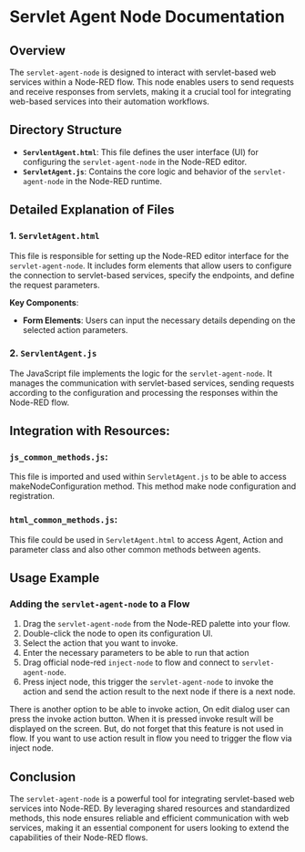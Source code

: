 
# Servlet Agent Node Documentation

## Overview
The `servlet-agent-node` is designed to interact with servlet-based web services within a Node-RED flow. This node enables users to send requests and receive responses from servlets, making it a crucial tool for integrating web-based services into their automation workflows.

## Directory Structure

- **`ServlentAgent.html`**: This file defines the user interface (UI) for configuring the `servlet-agent-node` in the Node-RED editor.
- **`ServletAgent.js`**: Contains the core logic and behavior of the `servlet-agent-node` in the Node-RED runtime.

## Detailed Explanation of Files

### 1. `ServletAgent.html`
This file is responsible for setting up the Node-RED editor interface for the `servlet-agent-node`. It includes form elements that allow users to configure the connection to servlet-based services, specify the endpoints, and define the request parameters.

**Key Components**:
- **Form Elements**: Users can input the necessary details depending on the selected action parameters.

### 2. `ServlentAgent.js`
The JavaScript file implements the logic for the `servlet-agent-node`. It manages the communication with servlet-based services, sending requests according to the configuration and processing the responses within the Node-RED flow.

## Integration with Resources:

### `js_common_methods.js`:
This file is imported and used within `ServletAgent.js` to be able to access makeNodeConfiguration method.
This method make node configuration and registration.

### `html_common_methods.js`: 
This file could be used in `ServletAgent.html` to access Agent, Action and parameter class and also other common methods between agents. 

## Usage Example

### Adding the `servlet-agent-node` to a Flow
1. Drag the `servlet-agent-node` from the Node-RED palette into your flow.
2. Double-click the node to open its configuration UI.
3. Select the action that you want to invoke.
4. Enter the necessary parameters to be able to run that action
5. Drag official node-red `inject-node` to flow and connect to `servlet-agent-node`.
6. Press inject node, this trigger the `servlet-agent-node` to invoke the action and send the action result to the next node if there is a next node.

There is another option to be able to invoke action, On edit dialog user can press the invoke action button. When it is pressed invoke result will be displayed on the screen. But, do not forget that this feature is not used in flow. If you want to use action result in flow you need to trigger the flow via inject node.

## Conclusion
The `servlet-agent-node` is a powerful tool for integrating servlet-based web services into Node-RED. By leveraging shared resources and standardized methods, this node ensures reliable and efficient communication with web services, making it an essential component for users looking to extend the capabilities of their Node-RED flows.
